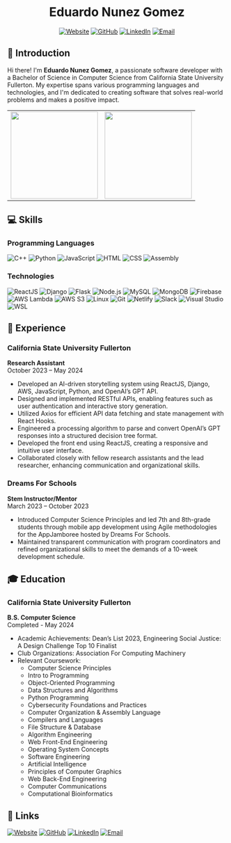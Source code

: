 <div align="center">

# Eduardo Nunez Gomez

[![Website](https://img.shields.io/badge/Website-Visit-2ea44f?style=for-the-badge&logo=google-chrome&logoColor=white)](https://eduardonunez.dev)
[![GitHub](https://img.shields.io/badge/GitHub-Follow-black?style=for-the-badge&logo=github)](https://github.com/eddayyy)
[![LinkedIn](https://img.shields.io/badge/LinkedIn-Connect-blue?style=for-the-badge&logo=linkedin)](https://www.linkedin.com/in/eduardong/)
[![Email](https://img.shields.io/badge/Email-Contact-red?style=for-the-badge&logo=gmail&logoColor=white)](mailto:eduardonunez.eng@gmail.com)

</div>

## 👋 Introduction

Hi there! I'm **Eduardo Nunez Gomez**, a passionate software developer with a Bachelor of Science in Computer Science from California State University Fullerton. My expertise spans various programming languages and technologies, and I'm dedicated to creating software that solves real-world problems and makes a positive impact.

<table>
  <tr>
    <td>
        <img height="200" align="center" src="https://github-readme-stats-1oos.vercel.app/api?username=eddayyy&theme=radical" />
    </td>
    <td>
      <img height="200" align="center" src="https://github-readme-stats-1oos.vercel.app/api/top-langs?username=eddayyy&layout=compact&langs_count=8&card_width=320&theme=radical" />
    </td>
  </tr>
</table>

## 💻 Skills

### Programming Languages

![C++](https://img.shields.io/badge/C++-00599C?style=for-the-badge&logo=cplusplus&logoColor=white)
![Python](https://img.shields.io/badge/Python-3776AB?style=for-the-badge&logo=python&logoColor=white)
![JavaScript](https://img.shields.io/badge/JavaScript-F7DF1E?style=for-the-badge&logo=javascript&logoColor=black)
![HTML](https://img.shields.io/badge/HTML-E34F26?style=for-the-badge&logo=html5&logoColor=white)
![CSS](https://img.shields.io/badge/CSS-1572B6?style=for-the-badge&logo=css3&logoColor=white)
![Assembly](https://img.shields.io/badge/Assembly-525252?style=for-the-badge&logo=assemblyscript&logoColor=white)

### Technologies

![ReactJS](https://img.shields.io/badge/ReactJS-61DAFB?style=for-the-badge&logo=react&logoColor=black)
![Django](https://img.shields.io/badge/Django-092E20?style=for-the-badge&logo=django&logoColor=white)
![Flask](https://img.shields.io/badge/Flask-000000?style=for-the-badge&logo=flask&logoColor=white)
![Node.js](https://img.shields.io/badge/Node.js-339933?style=for-the-badge&logo=nodedotjs&logoColor=white)
![MySQL](https://img.shields.io/badge/MySQL-4479A1?style=for-the-badge&logo=mysql&logoColor=white)
![MongoDB](https://img.shields.io/badge/MongoDB-47A248?style=for-the-badge&logo=mongodb&logoColor=white)
![Firebase](https://img.shields.io/badge/Firebase-FFCA28?style=for-the-badge&logo=firebase&logoColor=white)
![AWS Lambda](https://img.shields.io/badge/AWS_Lambda-FF9900?style=for-the-badge&logo=amazon-aws&logoColor=white)
![AWS S3](https://img.shields.io/badge/AWS_S3-569A31?style=for-the-badge&logo=amazon-s3&logoColor=white)
![Linux](https://img.shields.io/badge/Linux-FCC624?style=for-the-badge&logo=linux&logoColor=black)
![Git](https://img.shields.io/badge/Git-F05032?style=for-the-badge&logo=git&logoColor=white)
![Netlify](https://img.shields.io/badge/Netlify-00C7B7?style=for-the-badge&logo=netlify&logoColor=black)
![Slack](https://img.shields.io/badge/Slack-4A154B?style=for-the-badge&logo=slack&logoColor=white)
![Visual Studio](https://img.shields.io/badge/Visual_Studio-5C2D91?style=for-the-badge&logo=visual-studio&logoColor=white)
![WSL](https://img.shields.io/badge/WSL-0078D6?style=for-the-badge&logo=windows&logoColor=white)

## 💼 Experience

### California State University Fullerton

**Research Assistant**  
October 2023 – May 2024

- Developed an AI-driven storytelling system using ReactJS, Django, AWS, JavaScript, Python, and OpenAI’s GPT API.
- Designed and implemented RESTful APIs, enabling features such as user authentication and interactive story generation.
- Utilized Axios for efficient API data fetching and state management with React Hooks.
- Engineered a processing algorithm to parse and convert OpenAI’s GPT responses into a structured decision tree format.
- Developed the front end using ReactJS, creating a responsive and intuitive user interface.
- Collaborated closely with fellow research assistants and the lead researcher, enhancing communication and organizational skills.

### Dreams For Schools

**Stem Instructor/Mentor**  
March 2023 – October 2023

- Introduced Computer Science Principles and led 7th and 8th-grade students through mobile app development using Agile methodologies for the AppJamboree hosted by Dreams For Schools.
- Maintained transparent communication with program coordinators and refined organizational skills to meet the demands of a 10-week development schedule.

## 🎓 Education

### California State University Fullerton

**B.S. Computer Science**  
Completed - May 2024

- Academic Achievements: Dean’s List 2023, Engineering Social Justice: A Design Challenge Top 10 Finalist
- Club Organizations: Association For Computing Machinery
- Relevant Coursework:
  - Computer Science Principles
  - Intro to Programming
  - Object-Oriented Programming
  - Data Structures and Algorithms
  - Python Programming
  - Cybersecurity Foundations and Practices
  - Computer Organization & Assembly Language
  - Compilers and Languages
  - File Structure & Database
  - Algorithm Engineering
  - Web Front-End Engineering
  - Operating System Concepts
  - Software Engineering
  - Artificial Intelligence
  - Principles of Computer Graphics
  - Web Back-End Engineering
  - Computer Communications
  - Computational Bioinformatics

## 🔗 Links

[![Website](https://img.shields.io/badge/Website-Visit-2ea44f?style=for-the-badge&logo=google-chrome&logoColor=white)](https://eduardonunez.dev)
[![GitHub](https://img.shields.io/badge/GitHub-Follow-black?style=for-the-badge&logo=github)](https://github.com/eddayyy)
[![LinkedIn](https://img.shields.io/badge/LinkedIn-Connect-blue?style=for-the-badge&logo=linkedin)](https://www.linkedin.com/in/eduardong/)
[![Email](https://img.shields.io/badge/Email-Contact-red?style=for-the-badge)](mailto:eduardonunez.eng@gmail.com)
